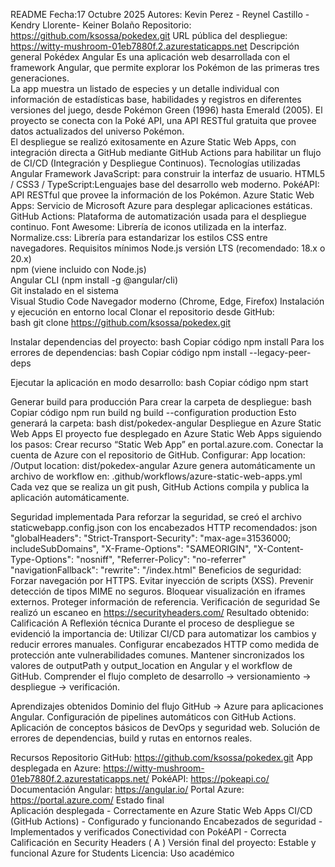 README
Fecha:17  Octubre 2025
 Autores: Kevin Perez - Reynel Castillo - Kendry Llorente- Keiner Bolaño
Repositorio: 
https://github.com/ksossa/pokedex.git 
URL pública del despliegue: https://witty-mushroom-01eb7880f.2.azurestaticapps.net
Descripción general
Pokédex Angular 
Es una aplicación web desarrollada con el framework Angular, que permite explorar los Pokémon de las primeras tres generaciones.  
La app muestra un listado de especies y un detalle individual con información de estadísticas base, habilidades y registros en diferentes versiones del juego, desde Pokémon Green (1996) hasta Emerald (2005).
El proyecto se conecta con la Poké API, una API RESTful gratuita que provee datos actualizados del universo Pokémon.  
El despliegue se realizó exitosamente en Azure Static Web Apps, con integración directa a GitHub mediante GitHub Actions para habilitar un flujo de CI/CD (Integración y Despliegue Continuos).
Tecnologías utilizadas
Angular Framework JavaScript: para construir la interfaz de usuario.
HTML5 / CSS3 / TypeScript:Lenguajes base del desarrollo web moderno.
PokéAPI: API RESTful que provee la información de los Pokémon.
Azure Static Web Apps: Servicio de Microsoft Azure para desplegar aplicaciones estáticas. 
GitHub Actions: Plataforma de automatización usada para el despliegue continuo. 
Font Awesome: Librería de iconos utilizada en la interfaz.
Normalize.css: Librería para estandarizar los estilos CSS entre navegadores.
Requisitos mínimos
Node.js versión LTS (recomendado: 18.x o 20.x)  
npm (viene incluido con Node.js)  
Angular CLI (npm install -g @angular/cli)  
Git  instalado en el sistema  
Visual Studio Code 
Navegador moderno (Chrome, Edge, Firefox)
Instalación y ejecución en entorno local
Clonar el repositorio desde GitHub:  
bash 
git clone https://github.com/ksossa/pokedex.git

Instalar dependencias del proyecto:
bash
Copiar código
npm install
    Para los errores de dependencias:
bash
Copiar código
npm install --legacy-peer-deps

Ejecutar la aplicación en modo desarrollo:
bash
Copiar código
npm start

Generar build para producción
       Para crear la carpeta de despliegue:
bash
Copiar código
npm run build
ng build --configuration production
Esto generará la carpeta:
bash
dist/pokedex-angular 
 Despliegue en Azure Static Web Apps
El proyecto fue desplegado en Azure Static Web Apps siguiendo los pasos:
Crear recurso “Static Web App” en portal.azure.com.
Conectar la cuenta de Azure con el repositorio de GitHub.
Configurar:  App location: /Output location: dist/pokedex-angular
Azure genera automáticamente un archivo de workflow en: .github/workflows/azure-static-web-apps.yml Cada vez que se realiza un git push, GitHub Actions compila y publica la aplicación automáticamente.


Seguridad implementada
Para reforzar la seguridad, se creó el archivo staticwebapp.config.json con los encabezados HTTP recomendados:
json
  "globalHeaders": 
    "Strict-Transport-Security": "max-age=31536000; includeSubDomains",
    "X-Frame-Options": "SAMEORIGIN",
    "X-Content-Type-Options": "nosniff",
    "Referrer-Policy": "no-referrer"
  "navigationFallback":   "rewrite": "/index.html"
Beneficios de seguridad:
Forzar navegación por HTTPS.
Evitar inyección de scripts (XSS).
Prevenir detección de tipos MIME no seguros.
Bloquear visualización en iframes externos.
Proteger información de referencia.
 Verificación de seguridad
Se realizó un escaneo en https://securityheaders.com/ 
Resultado obtenido: Calificación A
 Reflexión técnica
Durante el proceso de despliegue se evidenció la importancia de:
Utilizar CI/CD para automatizar los cambios y reducir errores manuales.
Configurar encabezados HTTP como medida de protección ante vulnerabilidades comunes.
Mantener sincronizados los valores de outputPath y output_location en Angular y el workflow de GitHub.
Comprender el flujo completo de desarrollo → versionamiento → despliegue → verificación.

 Aprendizajes obtenidos
Dominio del flujo GitHub → Azure para aplicaciones Angular.
Configuración de pipelines automáticos con GitHub Actions.
Aplicación de conceptos básicos de DevOps y seguridad web.
Solución de errores de dependencias, build y rutas en entornos reales.

Recursos
Repositorio GitHub: https://github.com/ksossa/pokedex.git 
App desplegada en Azure: https://witty-mushroom-01eb7880f.2.azurestaticapps.net/ 
PokéAPI: https://pokeapi.co/ 
Documentación Angular: https://angular.io/ 
Portal Azure: https://portal.azure.com/ 
Estado final	
Aplicación desplegada - Correctamente en Azure Static Web Apps
CI/CD (GitHub Actions) - Configurado y funcionando
Encabezados de seguridad -  Implementados y verificados
Conectividad con PokéAPI	- Correcta
Calificación en Security Headers	( A )
Versión final del proyecto:  Estable y funcional
Azure for Students
Licencia: Uso académico
